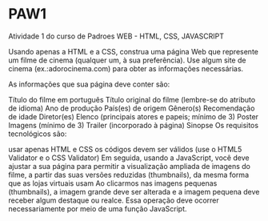 # PAW1
Atividade 1 do curso de Padroes WEB - HTML, CSS, JAVASCRIPT

Usando apenas a HTML e a CSS, construa uma página Web que represente um filme de cinema (qualquer um, à sua preferência). Use algum site de cinema (ex.:adorocinema.com) para obter as informações necessárias.

As informações que sua página deve conter são:

Título do filme em português
Título original do filme  (lembre-se do atributo de idioma)
Ano de produção
País(es) de origem
Gênero(s)
Recomendação de idade
Diretor(es)
Elenco (principais atores e papeis; mínimo de 3)
Poster
Imagens (mínimo de 3)
Trailer (incorporado à página)
Sinopse
Os requisitos tecnológicos são:

usar apenas HTML e CSS
os códigos devem ser válidos (use o HTML5 Validator e o CSS Validator)
Em seguida, usando a JavaScript, você deve ajustar a sua página para permitir a visualização ampliada de imagens do filme, a partir das suas versões reduzidas (thumbnails), da mesma forma que as lojas virtuais usam
Ao clicarmos nas imagens pequenas (thumbnails), a imagem grande deve ser alterada e a imagem pequena deve receber algum destaque ou realce. Essa operação deve ocorrer necessariamente por meio de uma função JavaScript.
